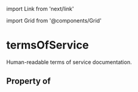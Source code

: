import Link from 'next/link'
  
import Grid from '@components/Grid'

# termsOfService

Human-readable terms of service documentation.

## Property of



